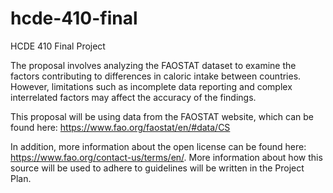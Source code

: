 # hcde-410-final
HCDE 410 Final Project

The proposal involves analyzing the FAOSTAT dataset to examine the factors contributing to differences in caloric intake between countries. However, limitations such as incomplete data reporting and complex interrelated factors may affect the accuracy of the findings. 

This proposal will be using data from the FAOSTAT website, which can be found here: https://www.fao.org/faostat/en/#data/CS

In addition, more information about the open license can be found here: https://www.fao.org/contact-us/terms/en/. More information about how this source will be used to adhere to guidelines will be written in the Project Plan. 

